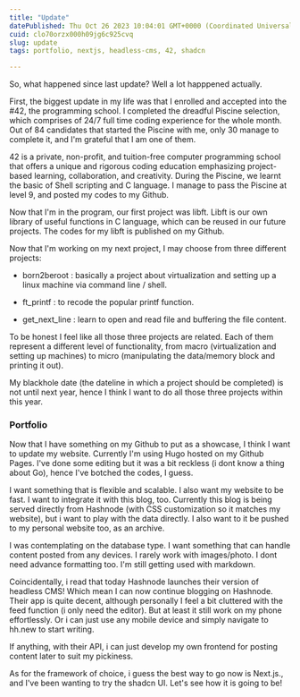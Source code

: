 ```yaml
---
title: "Update"
datePublished: Thu Oct 26 2023 10:04:01 GMT+0000 (Coordinated Universal Time)
cuid: clo70orzx000h09jg6c925cvq
slug: update
tags: portfolio, nextjs, headless-cms, 42, shadcn

---
```


So, what happened since last update? Well a lot happpened actually.

First, the biggest update in my life was that I enrolled and accepted into the #42, the programming school. I completed the dreadful Piscine selection, which comprises of 24/7 full time coding experience for the whole month. Out of 84 candidates that started the Piscine with me, only 30 manage to complete it, and I'm grateful that I am one of them.

42 is a private, non-profit, and tuition-free computer programming school that offers a unique and rigorous coding education emphasizing project-based learning, collaboration, and creativity. During the Piscine, we learnt the basic of Shell scripting and C language. I manage to pass the Piscine at level 9, and posted my codes to my Github.

Now that I'm in the program, our first project was libft. Libft is our own library of useful functions in C language, which can be reused in our future projects. The codes for my libft is published on my Github.

Now that I'm working on my next project, I may choose from three different projects:

* born2beroot : basically a project about virtualization and setting up a linux machine via command line / shell.
    
* ft\_printf : to recode the popular printf function.
    
* get\_next\_line : learn to open and read file and buffering the file content.
    

To be honest I feel like all those three projects are related. Each of them represent a different level of functionality, from macro (virtualization and setting up machines) to micro (manipulating the data/memory block and printing it out).

My blackhole date (the dateline in which a project should be completed) is not until next year, hence I think I want to do all those three projects within this year.

### Portfolio

Now that I have something on my Github to put as a showcase, I think I want to update my website. Currently I'm using Hugo hosted on my Github Pages. I've done some editing but it was a bit reckless (i dont know a thing about Go), hence I've botched the codes, I guess.

I want something that is flexible and scalable. I also want my website to be fast. I want to integrate it with this blog, too. Currently this blog is being served directly from Hashnode (with CSS customization so it matches my website), but i want to play with the data directly. I also want to it be pushed to my personal website too, as an archive.

I was contemplating on the database type. I want something that can handle content posted from any devices. I rarely work with images/photo. I dont need advance formatting too. I'm still getting used with markdown.

Coincidentally, i read that today Hashnode launches their version of headless CMS! Which mean I can now continue blogging on Hashnode. Their app is quite decent, although personally I feel a bit cluttered with the feed function (i only need the editor). But at least it still work on my phone effortlessly. Or i can just use any mobile device and simply navigate to hh.new to start writing.

If anything, with their API, i can just develop my own frontend for posting content later to suit my pickiness.

As for the framework of choice, i guess the best way to go now is Next.js., and I've been wanting to try the shadcn UI. Let's see how it is going to be!